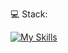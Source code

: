 💻 Stack:

[![My Skills](https://skillicons.dev/icons?i=cs,dotnet,js,ts,react,git,docker,postgres,postman)](https://skillicons.dev)
